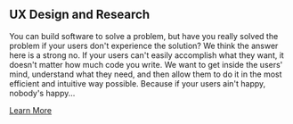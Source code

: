 
<h2><span>UX Design and Research</span></h2> <p> You can build software to solve a problem, but have you really solved the problem if your users don't experience the solution? We think the answer here is a strong no. If your users can't easily accomplish what they want, it doesn't matter how much code you write. We want to get inside the users' mind, understand what they need, and then allow them to do it in the most efficient and intuitive way possible. Because if your users ain't happy, nobody's happy... </p> <a href="/what-we-do" class="btn">Learn More</a>
